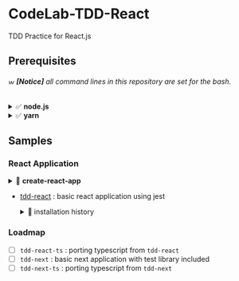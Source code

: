 # CodeLab-TDD-React

TDD Practice for React.js

## Prerequisites

<h6>
    <img alt="warining-sign" width="12" src="https://emojipedia-us.s3.dualstack.us-west-1.amazonaws.com/thumbs/120/facebook/304/warning_26a0-fe0f.png"/>
    <b>[Notice]</b>
    all command lines in this repository are set for the bash.
</h6>

<details>
<summary>✅ <b>node.js</b></summary>

### Prepare **[node](https://nodejs.org)** using [**nvm**](https://github.com/nvm-sh/nvm#installing-and-updating)

1. Get latest version of nvm

  ```bash
  export NVM_LATEST_VERS=$(curl -H "accept: application/vnd.github.v3+json" -s "https://api.github.com/repos/nvm-sh/nvm/releases/latest" | jq ".tag_name" | tr -d '"')
  echo " * NVM_LATEST_VERS: ${NVM_LATEST_VERS}"
  ```

1. Instal nvm using on current shell.

    ```bash
    curl -o- https://raw.githubusercontent.com/nvm-sh/nvm/v0.39.0/install.sh | $SHELL
    ```

1. Copy and paste below nvm setting scripts into your profile.  
   _(e.g `~/.bashrc` or `~/.zshrc`, etc.)_

    ```bash
    # NVM
    export NVM_DIR="$HOME/.nvm"
    [ -s "$NVM_DIR/nvm.sh" ] && \. "$NVM_DIR/nvm.sh"  # This loads nvm
    [ -s "$NVM_DIR/bash_completion" ] && \. "$NVM_DIR/bash_completion"  # This loads nvm bash_completion
    ```

    Then refesh your profile.

    ```bash
    source ~/.bashrc
    # OR
    source ~/.zshrc
    ```

    Check the version

    ```bash
    nvm -v
    ```

1. Set _LTS version_ of node using nvm

    ```bash
    # Download and install node package
    nvm install --lts
    nvm use --lts 

    # Check
    nvm which node
    node -v
    ```

    ```bash
    # Option :: update npm
    npm i -g npm
    ```

<br>
</details>

<details>
<summary>✅ <b>yarn</b></summary>

### Prepare **[yarn](https://yarnpkg.com/getting-started/install)**

```bash
npm i -g yarn

# Check
yarn -v
```

<br>
</details>

## Samples

### React Application

<details>
<summary>💫 <b>create-react-app</b></summary>
<br>

```bash
# Installing
npm install -g create-react-app

# Check
npx create-react-app --version
```

How to use `create-react-app`

```bash
# Init
npx create-react-app <YOUR_APP_NAME>

# Launch
cd <YOUR_APP_NAME>
yarn start
# or
npm run start
```

<br>
</details>

- [tdd-react](./tdd-react#readme)
  : basic react application using jest

  <details>
  <summary>🌟 installation history</summary>
  <br>

  ```bash
  # TODO
  ```

  <br>
  </details>

### Loadmap

- [ ] `tdd-react-ts`
  : porting typescript from `tdd-react`
- [ ] `tdd-next`
  : basic next application with test library included
- [ ] `tdd-next-ts`
  : porting typescript from `tdd-next`

